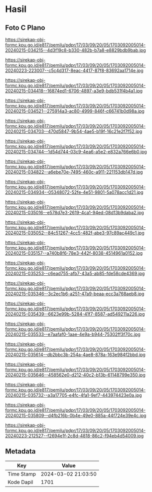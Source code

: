 # Hasil

## Foto C Plano

https://sirekap-obj-formc.kpu.go.id/e817/pemilu/pdpr/17/03/09/20/05/1703092005014-20240215-034215--4d3f19c8-b330-482b-b7a8-e8829bdb9bab.jpg

https://sirekap-obj-formc.kpu.go.id/e817/pemilu/pdpr/17/03/09/20/05/1703092005014-20240223-223007--c5c4d317-8eac-4417-87f8-83692aa1714e.jpg

https://sirekap-obj-formc.kpu.go.id/e817/pemilu/pdpr/17/03/09/20/05/1703092005014-20240215-034418--16874ed1-6706-4897-a3e9-bdb531f4b4a1.jpg

https://sirekap-obj-formc.kpu.go.id/e817/pemilu/pdpr/17/03/09/20/05/1703092005014-20240215-034521--275914a3-ac80-4999-846f-c66741b0d98a.jpg

https://sirekap-obj-formc.kpu.go.id/e817/pemilu/pdpr/17/03/09/20/05/1703092005014-20240215-034703--470d5847-9b54-4ae5-b19f-16c21e2f7f52.jpg

https://sirekap-obj-formc.kpu.go.id/e817/pemilu/pdpr/17/03/09/20/05/1703092005014-20240215-034744--1d54d744-03c9-4ea6-a5e2-e832a766e6b0.jpg

https://sirekap-obj-formc.kpu.go.id/e817/pemilu/pdpr/17/03/09/20/05/1703092005014-20240215-034822--a6ebe70e-7495-460c-a911-221153db147d.jpg

https://sirekap-obj-formc.kpu.go.id/e817/pemilu/pdpr/17/03/09/20/05/1703092005014-20240215-034934--05348072-52fe-4e51-9801-5a078acc1d21.jpg

https://sirekap-obj-formc.kpu.go.id/e817/pemilu/pdpr/17/03/09/20/05/1703092005014-20240215-035016--e578d7e3-2619-4ca1-94ed-08d13b9daba2.jpg

https://sirekap-obj-formc.kpu.go.id/e817/pemilu/pdpr/17/03/09/20/05/1703092005014-20240215-035052--84c51267-4cc5-482f-abe3-97c89ac449c1.jpg

https://sirekap-obj-formc.kpu.go.id/e817/pemilu/pdpr/17/03/09/20/05/1703092005014-20240215-035157--a740b8f6-78e3-442f-8038-4514961a0152.jpg

https://sirekap-obj-formc.kpu.go.id/e817/pemilu/pdpr/17/03/09/20/05/1703092005014-20240215-035253--c6ead755-afb7-43a5-ab85-fde58cde4369.jpg

https://sirekap-obj-formc.kpu.go.id/e817/pemilu/pdpr/17/03/09/20/05/1703092005014-20240215-035346--3c2ec1b6-a251-47a9-beaa-ecc3a768aeb8.jpg

https://sirekap-obj-formc.kpu.go.id/e817/pemilu/pdpr/17/03/09/20/05/1703092005014-20240215-035439--6623e99b-5284-41f7-8587-ad549211a226.jpg

https://sirekap-obj-formc.kpu.go.id/e817/pemilu/pdpr/17/03/09/20/05/1703092005014-20240215-035533--e7aafaf0-1aae-4e9a-b944-75302ff3f70c.jpg

https://sirekap-obj-formc.kpu.go.id/e817/pemilu/pdpr/17/03/09/20/05/1703092005014-20240215-035614--db2bbc3b-254a-4ae8-878a-163e984f2bbd.jpg

https://sirekap-obj-formc.kpu.go.id/e817/pemilu/pdpr/17/03/09/20/05/1703092005014-20240215-035646--458562e0-d212-40c2-b13b-61148799e350.jpg

https://sirekap-obj-formc.kpu.go.id/e817/pemilu/pdpr/17/03/09/20/05/1703092005014-20240215-035732--a3a17705-e4fc-4fa1-9ef7-443974423e0a.jpg

https://sirekap-obj-formc.kpu.go.id/e817/pemilu/pdpr/17/03/09/20/05/1703092005014-20240215-035809--d4fb216b-0b4e-49e0-885a-44f724e39e4c.jpg

https://sirekap-obj-formc.kpu.go.id/e817/pemilu/pdpr/17/03/09/20/05/1703092005014-20240223-212527--f2694e1f-2c8d-4818-86c2-f94eb4d54009.jpg


## Metadata

| Key        | Value               |
| ---------- | ------------------- |
| Time Stamp | 2024-03-02 21:03:50 |
| Kode Dapil | 1701                |



